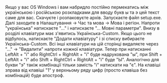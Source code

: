 Якщо у вас OS Windows і вам набридло постійно пермекатись між українською і російською розкладками для вводу букв ы та э цей текст саме для вас.
Скачуєте і розпаковуєте архів. Запускаєте файл setup.exe. Далі заходите в Налаштування -> Час та мова -> Мова і регіон. Напроти "українська" натискаєте "..." і натискаєте "... Мовні параметри". Внизу в розділі клавіатури має з'явитись Українська-Custom. Якщо цього не відбулось, натискаєте "Додати клавіатуру" і зі списку вибираєте Українська-Custom. Всі інші клавіатури на цій сторінці видаляєте через "..." -> "Видалити" напроти кожної клавіатури.
Тепер при натисканні LeftAlt + "і" або RightCtrl + RightAlt + "і" буде надрукована "ы", при Shift + LeftAlt + "і" або Shift + RightCtrl + RightAlt + "і" буде "Ы". Аналогічно для букви "э" такіж комбінації тільки замість "і" натискати на "є".
На клавіші зправа від клавіші "1" у верхньому ряду цифр (просто клавіша без комбінацій) буде апостроф.

